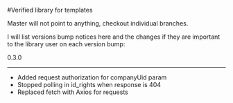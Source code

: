#Verified library for templates

Master will not point to anything, checkout individual branches.

I will list versions bump notices here and the changes if they are important to the library user on each version bump:

0.3.0
______________________________________
- Added request authorization for companyUid param
- Stopped polling in id_rights when response is 404
- Replaced fetch with Axios for requests
